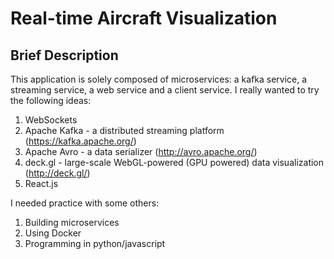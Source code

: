 # Real-time Aircraft Visualization
## Brief Description
This application is solely composed of microservices: a kafka service, a streaming service, a web service and a client service.
I really wanted to try the following ideas:
1. WebSockets
2. Apache Kafka - a distributed streaming platform (https://kafka.apache.org/)
3. Apache Avro - a data serializer (http://avro.apache.org/)
4. deck.gl - large-scale WebGL-powered (GPU powered) data visualization (http://deck.gl/)
5. React.js

I needed practice with some others:
1. Building microservices
2. Using Docker
3. Programming in python/javascript
